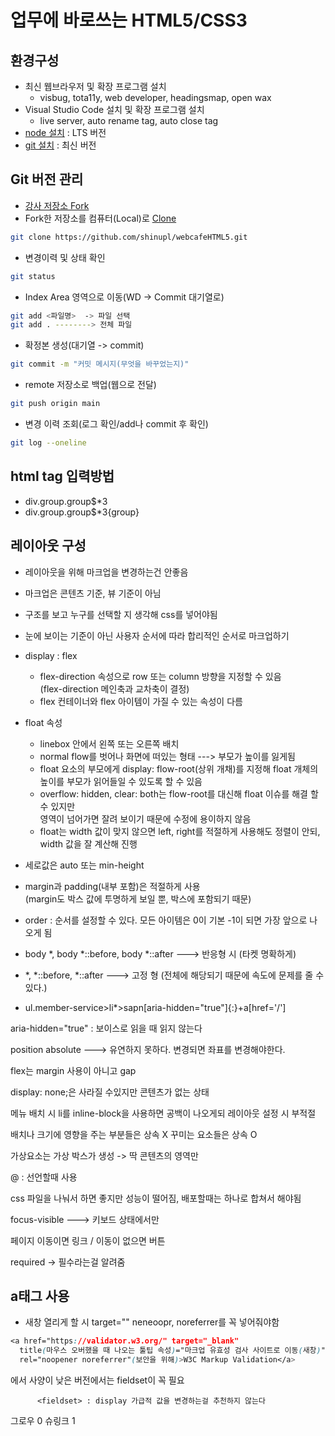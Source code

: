 # 업무에 바로쓰는 HTML5/CSS3

## 환경구성
- 최신 웹브라우저 및 확장 프로그램 설치
  - visbug, tota11y, web developer, headingsmap, open wax
- Visual Studio Code  설치 및 확장 프로그램 설치
  - live server, auto rename tag, auto close tag
- [node 설치](https://nodejs.org/ko/) : LTS 버전
- [git 설치](https://git-scm.com/) : 최신 버전

## Git 버전 관리
- [강사 저장소 Fork](https://github.com/seulbinim/webcafeHTML5)
- Fork한 저장소를 컴퓨터(Local)로 [Clone](https://github.com/shinupl/webcafeHTML5.git)  
```bash
git clone https://github.com/shinupl/webcafeHTML5.git
```  

- 변경이력 및 상태 확인
```bash
git status
```  

- Index Area 영역으로 이동(WD -> Commit 대기열로)
```bash
git add <파일명>  -> 파일 선택 
git add . --------> 전체 파일
```  

- 확정본 생성(대기열 -> commit)
```bash
git commit -m "커밋 메시지(무엇을 바꾸었는지)"
```

- remote 저장소로 백업(웹으로 전달)
```bash
git push origin main
```

- 변경 이력 조회(로그 확인/add나 commit 후 확인)
```bash
git log --oneline
```

## html tag 입력방법
- div.group.group$*3
- div.group.group$*3{group}

## 레이아웃 구성
- 레이아웃을 위해 마크업을 변경하는건 안좋음
- 마크업은 콘텐츠 기준, 뷰 기준이 아님
- 구조를 보고 누구를 선택할 지 생각해 css를 넣어야됨
- 눈에 보이는 기준이 아닌 사용자 순서에 따라 합리적인 순서로 마크업하기

- display : flex
  - flex-direction 속성으로 row 또는 column 방향을 지정할 수 있음  
    (flex-direction 메인축과 교차축이 결정)
  - flex 컨테이너와 flex 아이템이 가질 수 있는 속성이 다름  

- float 속성
  - linebox 안에서 왼쪽 또는 오른쪽 배치
  - normal flow를 벗어나 화면에 떠있는 형태  --->  부모가 높이를 잃게됨
  - float 요소의 부모에게 display: flow-root(상위 개채)를 지정해 float 개체의 높이를 부모가 읽어들일 수 있도록 할 수 있음  
  - overflow: hidden, clear: both는 flow-root를 대신해 float 이슈를 해결 할 수 있지만  
    영역이 넘어가면 잘려 보이기 때문에 수정에 용이하지 않음
  - float는 width 값이 맞지 않으면 left, right를 적절하게 사용해도 정렬이 안되, width 값을 잘 계산해 진행

- 세로값은 auto 또는 min-height
- margin과 padding(내부 포함)은 적절하게 사용  
  (margin도 박스 값에 투명하게 보일 뿐, 박스에 포함되기 때문)
- order : 순서를 설정할 수 있다. 모든 아이템은 0이 기본 -1이 되면 가장 앞으로 나오게 됨

- body *, body *::before, body *::after ---> 반응형 시 (타켓 명확하게)
- *, *::before, *::after ---> 고정 형 (전체에 해당되기 때문에 속도에 문제를 줄 수있다.)

- ul.member-service>li*>sapn[aria-hidden="true"]{:}+a[href='/']

aria-hidden="true" : 보이스로 읽을 때 읽지 않는다

position absolute ---> 유연하지 못하다. 변경되면 좌표를 변경해야한다.

flex는 margin 사용이 아니고 gap

display: none;은 사라질 수있지만 콘텐츠가 없는 상태

메뉴 배치 시 li를 inline-block을 사용하면 공백이 나오게되 레이아웃 설정 시 부적절

배치나 크기에 영향을 주는 부분들은 상속 X
꾸미는 요소들은 상속 O

가상요소는 가상 박스가 생성 -> 딱 콘텐츠의 영역만

@ : 선언할때 사용

css 파일을 나눠서 하면 좋지만 성능이 떨어짐, 배포할때는 하나로 합쳐서 해야됨

focus-visible ---> 키보드 상태에서만

페이지 이동이면 링크 / 이동이 없으면 버튼

required -> 필수라는걸 알려줌

## a태그 사용
- 새창 열리게 할 시 target="" neneoopr, noreferrer를 꼭 넣어줘야함
```css
<a href="https://validator.w3.org/" target="_blank"  
  title(마우스 오버했을 때 나오는 툴팁 속성)="마크업 유효성 검사 사이트로 이동(새창)"  
  rel="noopener noreferrer"(보안을 위해)>W3C Markup Validation</a>
```

<section> 에서 사양이 낮은 버전에서는 fieldset이 꼭 필요
       
          <fieldset> : display 가급적 값을 변경하는걸 추천하지 않는다


그로우 0 슈링크 1